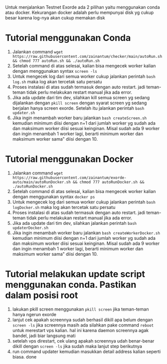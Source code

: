 Untuk menjalankan Testnet Exorde ada 2 pilihan yaitu menggunakan conda atau docker. Kekurangan docker adalah perlu mempunyai disk yg cukup besar karena log-nya akan cukup memakan disk
# Tutorial menggunakan Conda
1. Jalankan command ``` wget https://raw.githubusercontent.com/zainantum/checker/main/autoRun.sh && chmod 777 autoRun.sh && ./autoRun.sh ```
2. Setelah command di atas selesai, kalian bisa mengecek worker kalian dengan menggunakan syntax ```screen -ls```
3. Untuk mengecek log dari semua worker cukup jalankan perintah ``` bash log.sh ``` maka log akan tercetak satu persatu
4. Proses instalasi di atas sudah termasuk dengan auto restart. jadi teman-teman tidak perlu melakukan restart manual jika ada error.
5. Jika ada update dari tim dev, silahkan kill semua screen yg sedang dijalankan dengan ```pkill screen``` dengan syarat screen yg sedang berjalan hanya screen exorde. Setelah itu jalankan perintah ``` bash updater.sh ```
6. Jika ingin menambah worker baru jalankan ```bash createScreen.sh``` kemudian minimum diisi dengan n+1 dari jumlah worker yg sudah ada dan maksimum worker diisi sesuai keinginan. Misal sudah ada 9 worker dan ingin menambah 1 worker lagi, berarti minimum worker dan maksimum worker sama" diisi dengan 10.

# Tutorial menggunakan Docker
1. Jalankan command ``` wget https://raw.githubusercontent.com/zainantum/exorde-auto/main/autoRunDocker.sh && chmod 777 autoRunDocker.sh && ./autoRunDocker.sh ```
2. Setelah command di atas selesai, kalian bisa mengecek worker kalian dengan menggunakan syntax ```docker ps```
3. Untuk mengecek log dari semua worker cukup jalankan perintah ``` bash logDocker.sh ``` maka log akan tercetak satu persatu
4. Proses instalasi di atas sudah termasuk dengan auto restart. jadi teman-teman tidak perlu melakukan restart manual jika ada error.
5. Jika ada update dari tim dev, silahkan jalankan perintah ``` bash updaterDocker.sh ```
6. Jika ingin menambah worker baru jalankan ```bash createWorkerDocker.sh``` kemudian minimum diisi dengan n+1 dari jumlah worker yg sudah ada dan maksimum worker diisi sesuai keinginan. Misal sudah ada 9 worker dan ingin menambah 1 worker lagi, berarti minimum worker dan maksimum worker sama" diisi dengan 10.


# Tutorial melakukan update script menggunakan conda. Pastikan dalam posisi root
1. lakukan pkill screen menggunakan ```pkill screen``` jika teman-teman hanya ngerun exorde
2. lanjut cek apakah screennya sudah berhasil dikill apa belum dengan ```screen -ls``` jika screennya masih ada silahkan pake command ```reboot``` untuk merestart vps kalian. hal ini karena daemon screennya agak bandel, jadi biar langsung mati
3. setelah vps direstart, cek ulang apakah screennya udah benar-benar dikill dengan ```screen -ls``` jika sudah maka lanjut step berikutnya
4. run command updater kemudian masukkan detail address kalian seperti biasa. done


